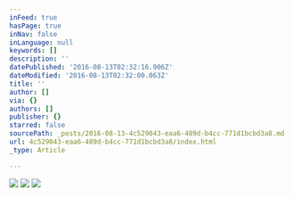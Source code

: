 ```yaml
---
inFeed: true
hasPage: true
inNav: false
inLanguage: null
keywords: []
description: ''
datePublished: '2016-08-13T02:32:16.906Z'
dateModified: '2016-08-13T02:32:00.063Z'
title: ''
author: []
via: {}
authors: []
publisher: {}
starred: false
sourcePath: _posts/2016-08-13-4c529043-eaa6-489d-b4cc-771d1bcbd3a8.md
url: 4c529043-eaa6-489d-b4cc-771d1bcbd3a8/index.html
_type: Article

---
```

![](https://the-grid-user-content.s3-us-west-2.amazonaws.com/729c17ef-4ad8-4d27-a3ad-162ef6ee7d15.jpg)
![](https://the-grid-user-content.s3-us-west-2.amazonaws.com/5d17695a-2dfd-48e0-b811-2d41da41b76e.jpg)
![](https://the-grid-user-content.s3-us-west-2.amazonaws.com/775a42d2-a6ea-4537-ad7b-cf270f9a54f3.jpg)